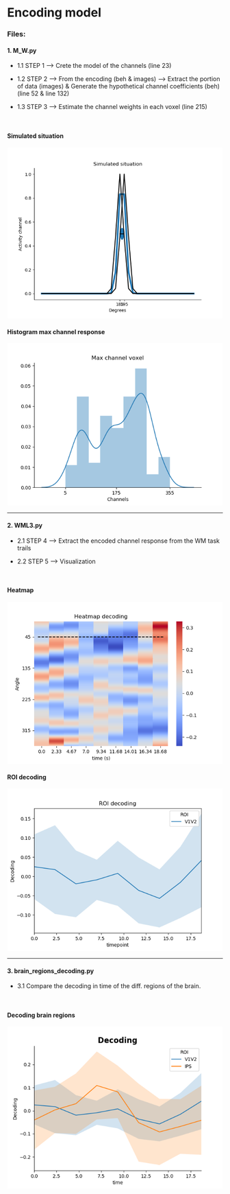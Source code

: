 # Encoding model

### Files:

#### 1. M_W.py

+ 1.1 STEP 1 --> Crete the model of the channels (line 23)

+ 1.2 STEP 2 --> From the encoding (beh & images) --> Extract the portion of data (images) & Generate the hypothetical channel coefficients (beh)  (line 52 & line 132)

+ 1.3 STEP 3 --> Estimate the channel weights in each voxel (line 215)


<br/>

#### Simulated situation
![](https://github.com/davidbestue/encoding/blob/master/imgs/simulated_situation.png)

#### Histogram max channel response
![](https://github.com/davidbestue/encoding/blob/master/imgs/mx_ch_vx.png)

----

#### 2. WML3.py

+ 2.1 STEP 4 --> Extract the encoded channel response from the WM task trails

+ 2.2 STEP 5 --> Visualization



<br/>

#### Heatmap
![](https://github.com/davidbestue/encoding/blob/master/imgs/heatmap.png)

#### ROI decoding
![](https://github.com/davidbestue/encoding/blob/master/imgs/roi_dec.png)


----

#### 3. brain_regions_decoding.py

+  3.1 Compare the decoding in time of the diff. regions of the brain.


<br/>

#### Decoding brain regions
![](https://github.com/davidbestue/encoding/blob/master/imgs/dec_br_rg.png)




